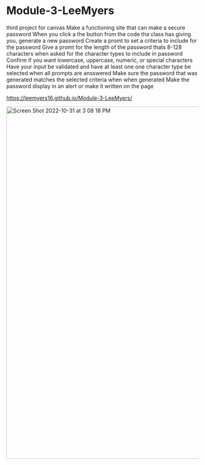 # Module-3-LeeMyers
third project for canvas
Make a functioning site that can make a secure password
When you click a the button from the code tha class has giving you, generate a new password
Create a promt to set a criteria to include for the password
Give a promt for the length of the password thats 8-128 characters when
asked for the character types to include in password
Confirm if you want lowercase, uppercase, numeric, or special characters
Have your input be validated and have at least one one character type be selected when all prompts are ansswered
Make sure the password that was generated matches the selected criteria when when generated 
Make the password display in an alert or make it written on the page

https://leemyers16.github.io/Module-3-LeeMyers/

<img width="921" alt="Screen Shot 2022-10-31 at 3 08 18 PM" src="https://user-images.githubusercontent.com/114959288/199120232-b2e031d5-0151-4fce-8cdf-776d533d8d79.png">

